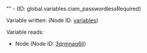 "" - (ID: global.variables.ciam_passwordlessRequired)

Variable written:
 (Node ID: [variables](../nodes/variables.md))

Variable reads:
* Node (Node ID: [3qrmnag6il](../nodes/3qrmnag6il.md))
